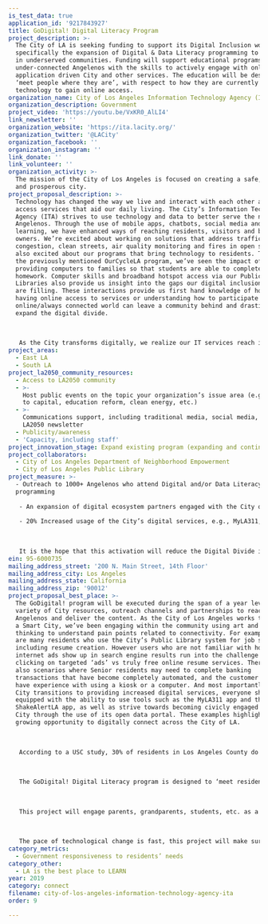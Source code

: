 ```yaml
---
is_test_data: true
application_id: '9217843927'
title: GoDigital! Digital Literacy Program
project_description: >-
  The City of LA is seeking funding to support its Digital Inclusion work,
  specifically the expansion of Digital & Data Literacy programming to Angelenos
  in underserved communities. Funding will support educational programs to equip
  under-connected Angelenos with the skills to actively engage with online and
  application driven City and other services. The education will be designed to
  ‘meet people where they are’, with respect to how they are currently using
  technology to gain online access.
organization_name: City of Los Angeles Information Technology Agency (ITA)
organization_description: Government
project_video: 'https://youtu.be/VxKR0_AlLI4'
link_newsletter: ''
organization_website: 'https://ita.lacity.org/'
organization_twitter: '@LACity'
organization_facebook: ''
organization_instagram: ''
link_donate: ''
link_volunteer: ''
organization_activity: >-
  The mission of the City of Los Angeles is focused on creating a safe, livable,
  and prosperous city.
project_proposal_description: >-
  Technology has changed the way we live and interact with each other and how we
  access services that aid our daily living. The City’s Information Technology
  Agency (ITA) strives to use technology and data to better serve the needs of
  Angelenos. Through the use of mobile apps, chatbots, social media and machine
  learning, we have enhanced ways of reaching residents, visitors and business
  owners. We’re excited about working on solutions that address traffic
  congestion, clean streets, air quality monitoring and fires in open spaces and
  also excited about our programs that bring technology to residents. Through
  the previously mentioned OurCycleLA program, we’ve seen the impact of
  providing computers to families so that students are able to complete their
  homework. Computer skills and broadband hotspot access via our Public
  Libraries also provide us insight into the gaps our digital inclusion efforts
  are filling. These interactions provide us first hand knowledge of how not
  having online access to services or understanding how to participate in an
  online/always connected world can leave a community behind and drastically
  expand the digital divide.
   
   
   
   As the City transforms digitally, we realize our IT services reach is beyond our family of City departments. We are now at a pivotal stage of transforming how we deliver digital services and ensure that there is an equitable way for Angelenos to engage. The GoDigital! Digital Literacy Program will be a great enhancement to what has begun.
project_areas:
  - East LA
  - South LA
project_la2050_community_resources:
  - Access to LA2050 community
  - >-
    Host public events on the topic your organization’s issue area (e.g. access
    to capital, education reform, clean energy, etc.) 
  - >-
    Communications support, including traditional media, social media, and
    LA2050 newsletter
  - Publicity/awareness
  - 'Capacity, including staff'
project_innovation_stage: Expand existing program (expanding and continuing ongoing successful projects)
project_collaborators:
  - City of Los Angeles Department of Neighborhood Empowerment
  - City of Los Angeles Public Library
project_measure: >-
  - Outreach to 1000+ Angelenos who attend Digital and/or Data Literacy
  programming
   
   - An expansion of digital ecosystem partners engaged with the City of Los Angeles ITA to provide Digital Literacy programming and activities to Angelenos
   
   - 20% Increased usage of the City’s digital services, e.g., MyLA311, in areas identified as under-connected
   
   
   
   It is the hope that this activation will reduce the Digital Divide in South Los Angeles by 50%. Also that families will be able to comfortably use technology to engage online together to manage household needs, access educational and job opportunities, as well as connect with families members near and far. It is our hope that through this educational program, we’ll see a decrease in joblessness, an increase in educational attainment, as well as increase in community economic development.
ein: 95-6000735
mailing_address_street: '200 N. Main Street, 14th Floor'
mailing_address_city: Los Angeles
mailing_address_state: California
mailing_address_zip: '90012'
project_proposal_best_place: >-
  The GoDigital! program will be executed during the span of a year leveraging a
  variety of City resources, outreach channels and partnerships to reach
  Angelenos and deliver the content. As the City of Los Angeles works to design
  a Smart City, we’ve been engaging within the community using art and systems
  thinking to understand pain points related to connectivity. For example, there
  are many residents who use the City’s Public Library system for job searches,
  including resume creation. However users who are not familiar with how
  internet ads show up in search engine results run into the challenge of
  clicking on targeted ‘ads’ vs truly free online resume services. There are
  also scenarios where Senior residents may need to complete banking
  transactions that have become completely automated, and the customer does not
  have experience with using a kiosk or a computer. And most importantly, as the
  City transitions to providing increased digital services, everyone should be
  equipped with the ability to use tools such as the MyLA311 app and the
  ShakeAlertLA app, as well as strive towards becoming civicly engaged in the
  City through the use of its open data portal. These examples highlight the
  growing opportunity to digitally connect across the City of LA. 
   
   
   
   According to a USC study, 30% of residents in Los Angeles County do not have access to broadband in their homes. To help bridge the digital divide, the City of Los Angeles has led an OurCycleLA project, a digital inclusion program designed to refurbish thousands of salvage computers from the City and provide them to families in need. However we realize we cannot stop there, we must also provide the educational tools that will aide in the adoption of connecting digitally.
   
   
   
   The GoDigital! Digital Literacy program is designed to ‘meet residents where they are’, with the tools they have for accessing and connecting online. Whether a person is connecting via a computer, laptop or mobile device that they own or access via the library, a community center or other means, the GoDigital! Digital Literacy program will equip residents knowledge and skills to use their devices for a multitude of services and activities. 
   
   
   
   This project will engage parents, grandparents, students, etc. as a way of increasing participation in the Digital ecosystem. The program will specifically teach safe tasks such as creating a secure login, as well as provide education on how to use computers, mobile phones and tablets to engage in activities from paying bills, helping children with homework, to engaging in activities as streaming faith-based programming or one’s favorite music.
   
   
   
   The pace of technological change is fast, this project will make sure no Angeleno is left behind and that they are prepared to actively participate in a mobile, digital economy, understanding the power and usefulness of technology and data.
category_metrics:
  - Government responsiveness to residents’ needs
category_other:
  - LA is the best place to LEARN
year: 2019
category: connect
filename: city-of-los-angeles-information-technology-agency-ita
order: 9

---
```

